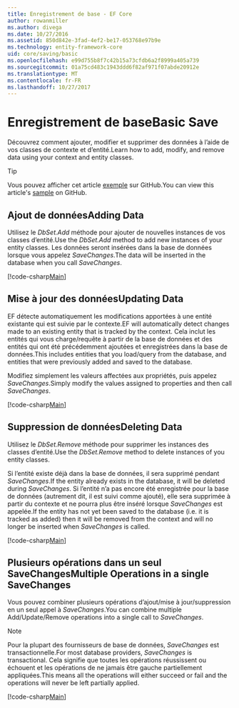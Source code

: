 ```yaml
---
title: Enregistrement de base - EF Core
author: rowanmiller
ms.author: divega
ms.date: 10/27/2016
ms.assetid: 850d842e-3fad-4ef2-be17-053768e97b9e
ms.technology: entity-framework-core
uid: core/saving/basic
ms.openlocfilehash: e99d755b8f7c42b15a73cfdb6a2f8999a405a739
ms.sourcegitcommit: 01a75cd483c1943ddd6f82af971f07abde20912e
ms.translationtype: MT
ms.contentlocale: fr-FR
ms.lasthandoff: 10/27/2017
---
```

# <a name="basic-save"></a><span data-ttu-id="b3c2f-102">Enregistrement de base</span><span class="sxs-lookup"><span data-stu-id="b3c2f-102">Basic Save</span></span>

<span data-ttu-id="b3c2f-103">Découvrez comment ajouter, modifier et supprimer des données à l’aide de vos classes de contexte et d’entité.</span><span class="sxs-lookup"><span data-stu-id="b3c2f-103">Learn how to add, modify, and remove data using your context and entity classes.</span></span>

> [!TIP]  
> <span data-ttu-id="b3c2f-104">Vous pouvez afficher cet article [exemple](https://github.com/aspnet/EntityFramework.Docs/tree/master/samples/core/Saving/Saving/Basics/) sur GitHub.</span><span class="sxs-lookup"><span data-stu-id="b3c2f-104">You can view this article's [sample](https://github.com/aspnet/EntityFramework.Docs/tree/master/samples/core/Saving/Saving/Basics/) on GitHub.</span></span>

## <a name="adding-data"></a><span data-ttu-id="b3c2f-105">Ajout de données</span><span class="sxs-lookup"><span data-stu-id="b3c2f-105">Adding Data</span></span>

<span data-ttu-id="b3c2f-106">Utilisez le *DbSet.Add* méthode pour ajouter de nouvelles instances de vos classes d’entité.</span><span class="sxs-lookup"><span data-stu-id="b3c2f-106">Use the *DbSet.Add* method to add new instances of your entity classes.</span></span> <span data-ttu-id="b3c2f-107">Les données seront insérées dans la base de données lorsque vous appelez *SaveChanges*.</span><span class="sxs-lookup"><span data-stu-id="b3c2f-107">The data will be inserted in the database when you call *SaveChanges*.</span></span>

[!code-csharp[Main](../../../samples/core/Saving/Saving/Basics/Sample.cs#Add)]

## <a name="updating-data"></a><span data-ttu-id="b3c2f-108">Mise à jour des données</span><span class="sxs-lookup"><span data-stu-id="b3c2f-108">Updating Data</span></span>

<span data-ttu-id="b3c2f-109">EF détecte automatiquement les modifications apportées à une entité existante qui est suivie par le contexte.</span><span class="sxs-lookup"><span data-stu-id="b3c2f-109">EF will automatically detect changes made to an existing entity that is tracked by the context.</span></span> <span data-ttu-id="b3c2f-110">Cela inclut les entités qui vous charge/requête à partir de la base de données et des entités qui ont été précédemment ajoutées et enregistrées dans la base de données.</span><span class="sxs-lookup"><span data-stu-id="b3c2f-110">This includes entities that you load/query from the database, and entities that were previously added and saved to the database.</span></span>

<span data-ttu-id="b3c2f-111">Modifiez simplement les valeurs affectées aux propriétés, puis appelez *SaveChanges*.</span><span class="sxs-lookup"><span data-stu-id="b3c2f-111">Simply modify the values assigned to properties and then call *SaveChanges*.</span></span>

[!code-csharp[Main](../../../samples/core/Saving/Saving/Basics/Sample.cs#Update)]

## <a name="deleting-data"></a><span data-ttu-id="b3c2f-112">Suppression de données</span><span class="sxs-lookup"><span data-stu-id="b3c2f-112">Deleting Data</span></span>

<span data-ttu-id="b3c2f-113">Utilisez le *DbSet.Remove* méthode pour supprimer les instances des classes d’entité.</span><span class="sxs-lookup"><span data-stu-id="b3c2f-113">Use the *DbSet.Remove* method to delete instances of you entity classes.</span></span>

<span data-ttu-id="b3c2f-114">Si l’entité existe déjà dans la base de données, il sera supprimé pendant *SaveChanges*.</span><span class="sxs-lookup"><span data-stu-id="b3c2f-114">If the entity already exists in the database, it will be deleted during *SaveChanges*.</span></span> <span data-ttu-id="b3c2f-115">Si l’entité n’a pas encore été enregistrée pour la base de données (autrement dit, il est suivi comme ajouté), elle sera supprimée à partir du contexte et ne pourra plus être inséré lorsque *SaveChanges* est appelée.</span><span class="sxs-lookup"><span data-stu-id="b3c2f-115">If the entity has not yet been saved to the database (i.e. it is tracked as added) then it will be removed from the context and will no longer be inserted when *SaveChanges* is called.</span></span>

[!code-csharp[Main](../../../samples/core/Saving/Saving/Basics/Sample.cs#Remove)]

## <a name="multiple-operations-in-a-single-savechanges"></a><span data-ttu-id="b3c2f-116">Plusieurs opérations dans un seul SaveChanges</span><span class="sxs-lookup"><span data-stu-id="b3c2f-116">Multiple Operations in a single SaveChanges</span></span>

<span data-ttu-id="b3c2f-117">Vous pouvez combiner plusieurs opérations d’ajout/mise à jour/suppression en un seul appel à *SaveChanges*.</span><span class="sxs-lookup"><span data-stu-id="b3c2f-117">You can combine multiple Add/Update/Remove operations into a single call to *SaveChanges*.</span></span>

> [!NOTE]  
> <span data-ttu-id="b3c2f-118">Pour la plupart des fournisseurs de base de données, *SaveChanges* est transactionnelle.</span><span class="sxs-lookup"><span data-stu-id="b3c2f-118">For most database providers, *SaveChanges* is transactional.</span></span> <span data-ttu-id="b3c2f-119">Cela signifie que toutes les opérations réussissent ou échouent et les opérations de ne jamais être gauche partiellement appliquées.</span><span class="sxs-lookup"><span data-stu-id="b3c2f-119">This means  all the operations will either succeed or fail and the operations will never be left partially applied.</span></span>

[!code-csharp[Main](../../../samples/core/Saving/Saving/Basics/Sample.cs#MultipleOperations)]
